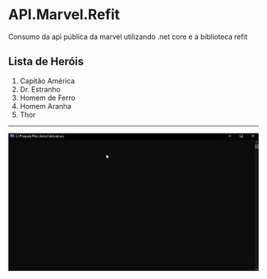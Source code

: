 # API.Marvel.Refit
Consumo da api pública da marvel utilizando .net core e a biblioteca refit

Lista de Heróis
---
1. Capitão América
2. Dr. Estranho
3. Homem de Ferro
4. Homem Aranha
5. Thor
---
![](marvel1.gif)
